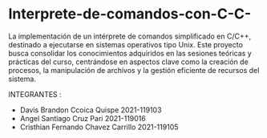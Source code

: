# Interprete-de-comandos-con-C-C-

La implementación de un intérprete de comandos simplificado en C/C++, destinado a ejecutarse en sistemas operativos tipo Unix. Este proyecto busca consolidar los conocimientos adquiridos en las sesiones teóricas y prácticas del curso, centrándose en aspectos clave como la creación de procesos, la manipulación de archivos y la gestión eficiente de recursos del sistema.


INTEGRANTES :
- Davis Brandon Ccoica Quispe	          2021-119103
- Angel Santiago Cruz Pari              2021-119016
- Cristhian Fernando Chavez Carrillo	  2021-119105


